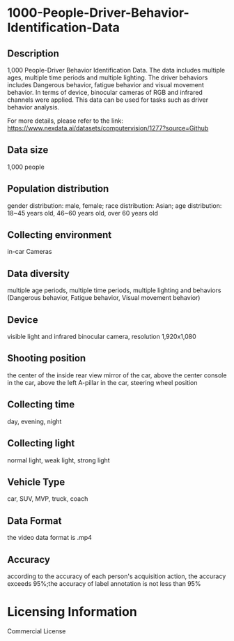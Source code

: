 # 1000-People-Driver-Behavior-Identification-Data

## Description
1,000 People-Driver Behavior Identification Data. The data includes multiple ages, multiple time periods and multiple lighting. The driver behaviors includes Dangerous behavior, fatigue behavior and visual movement behavior. In terms of device, binocular cameras of RGB and infrared channels were applied. This data can be used for tasks such as driver behavior analysis.

For more details, please refer to the link: https://www.nexdata.ai/datasets/computervision/1277?source=Github


## Data size
1,000 people
## Population distribution
gender distribution: male, female; race distribution: Asian; age distribution: 18~45 years old, 46~60 years old, over 60 years old
## Collecting environment
in-car Cameras
## Data diversity
multiple age periods, multiple time periods, multiple lighting and behaviors (Dangerous behavior, Fatigue behavior, Visual movement behavior)
## Device
visible light and infrared binocular camera, resolution 1,920x1,080
## Shooting position
the center of the inside rear view mirror of the car, above the center console in the car, above the left A-pillar in the car, steering wheel position
## Collecting time
day, evening, night
## Collecting light
normal light, weak light, strong light
## Vehicle Type
car, SUV, MVP, truck, coach
## Data Format
the video data format is .mp4
## Accuracy
according to the accuracy of each person's acquisition action, the accuracy exceeds 95%;the accuracy of label annotation is not less than 95%
# Licensing Information
Commercial License
